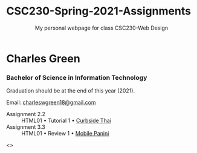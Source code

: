 # CSC230-Spring-2021-Assignments

<html>
  <header>My personal webpage for class CSC230-Web Design</header>

  <body>
    <h1>Charles Green</h1>
    <h3>Bachelor of Science in Information Technology</h3>
    <p>Graduation should be at the end of this year (2021).</p>
    <p>
      Email:
      <a href="mailto: charleswgreen18@gmail.com"> charleswgreen18@gmail.com</a>
    </p>
    <dl>
      <dt>Assignment 2.2</dt>
      <dd>
        HTML01 &#8226; Tutorial 1 &#8226;
        <a href="../StudentDataFiles (1)/html01/tutorial/ct_start.html"
          >Curbside Thai</a
        >
      </dd>
      <dt>Assignment 3.3</dt>
      <dd>
        HTML01 &#8226; Review 1 &#8226;
        <a href="../assn03/review/mp_index.html">Mobile Panini</a>
      </dd>
    </dl>
<>
  </body>

  <footer>
    <img src="../assn01/desktop.jpg" alt="" />
  </footer>
</html>

